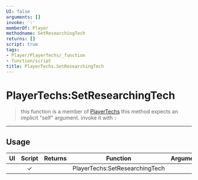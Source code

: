 ```yaml
---
UI: false
arguments: []
invoke: ':'
memberOf: Player
methodname: SetResearchingTech
returns: []
script: true
tags:
- Player/PlayerTechs/_function
- function/script
title: PlayerTechs.SetResearchingTech
---
```

# PlayerTechs:SetResearchingTech
> this function is a member of [PlayerTechs](civ-6/lua/PlayerTechs.md)
> this method expects an implicit "self" argument. invoke it with `:`
-----
## Usage
|  UI | Script | Returns | Function | Arguments |
|:---:|:------:|-------:|:--------:|:---------|
| |✓||PlayerTechs:SetResearchingTech||
